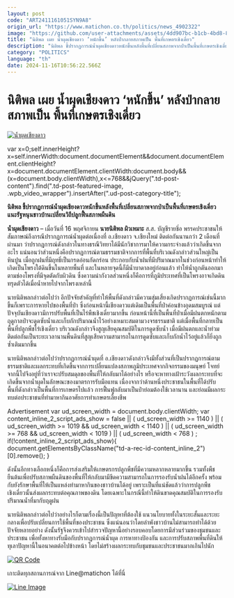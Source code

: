 ```yaml
---
layout: post
code: "ART2411161051SYN9A8"
origin_url: "https://www.matichon.co.th/politics/news_4902322"
image: "https://github.com/user-attachments/assets/4dd907bc-b1cb-4bd8-8b31-f70a654213db"
title: "นิติพล เผย น้ำผุดเชียงดาว ‘หนักขึ้น’ หลังป่ากลายสภาพเป็น พื้นที่เกษตรเชิงเดี่ยว"
description: "นิติพล ชี้ปรากฏการณ์น้ำผุดเชียงดาวหนักขึ้นหลังพื้นที่เปลี่ยนสภาพจากป่าเป็นพื้นที่เกษตรเชิงเดี่ยว แนะรัฐหนุนชาวบ้านเปลี่ยนวิถีปลูกฟื้นสภาพผืนดิน"
category: "POLITICS"
language: "th"
date: 2024-11-16T10:56:22.566Z
---
```


# นิติพล เผย น้ำผุดเชียงดาว ‘หนักขึ้น’ หลังป่ากลายสภาพเป็น พื้นที่เกษตรเชิงเดี่ยว

[![น้ำผุดเชียงดาว](https://www.matichon.co.th/wp-content/uploads/2024/11/น้ำผุดเชียงดาว0.jpg "น้ำผุดเชียงดาว")](https://www.matichon.co.th/wp-content/uploads/2024/11/น้ำผุดเชียงดาว0.jpg)

var x=0;self.innerHeight?x=self.innerWidth:document.documentElement&&document.documentElement.clientHeight?x=document.documentElement.clientWidth:document.body&&(x=document.body.clientWidth),x<=768&&jQuery(".td-post-content").find(".td-post-featured-image, .wpb\_video\_wrapper").insertAfter(".ud-post-category-title");

**นิติพล ชี้ปรากฏการณ์น้ำผุดเชียงดาวหนักขึ้นหลังพื้นที่เปลี่ยนสภาพจากป่าเป็นพื้นที่เกษตรเชิงเดี่ยว แนะรัฐหนุนชาวบ้านเปลี่ยนวิถีปลูกฟื้นสภาพผืนดิน**

**น้ำผุดเชียงดาว** – เมื่อวันที่ 16 พฤศจิกายน **นายนิติพล ผิวเหมาะ** ส.ส. บัญชีรายชิ่อ พรรคประชาชนให้สัมภาษณ์ถึงกรณีปรากฏการณ์น้ำผุดต่อเนื่องที่ อ.เชียงดาว จ.เชียงใหม่ ติดต่อกันนานกว่า 2 เดือนที่ผ่านมา ว่าปรากฎการณ์ดังกล่าวในทางธรณีวิทยาได้มีนักวิชาการมาให้ความกระจ่างแล้วว่าเกิดขึ้นจากอะไร แน่นอนว่าส่วนหนึ่งคือปรากฏการณ์ตามธรรมชาติจากการที่พื้นที่บริเวณดังกล่าวส่วนใหญ่เป็นหินปูน เมื่อถูกฝนที่มีฤทธิ์เป็นกรดอ่อนกัดกร่อน ประกอบกับน้ำฝนที่มีปริมาณมากในช่วงก่อนหน้าทำให้เกิดเป็นโพรงใต้ดินขึ้นในหลายพื้นที่ และในหลายจุดนี้ก็มีน้ำบาดาลอยู่ก่อนแล้ว ทำให้น้ำถูกดันออกมาตามช่องโพรงที่มีจุดตัดกับผิวดิน ซึ่งความน่ากังวลส่วนหนึ่งก็คือการที่ภูมิประเทศที่เป็นโพรงอาจเกิดดินทรุดตัวได้เมื่อน้ำหายไปจากโพรงเหล่านี้

นายนิติพลกล่าวต่อไปว่า อีกปัจจัยสำคัญที่ทำให้พื้นที่ดังกล่าวมีความสุ่มเสี่ยงเกิดปรากฏการณ์เช่นนี้มากขึ้นก็เพราะการหายไปของพื้นที่ป่า ซึ่งก่อนหน้านี้เชียงดาวแต่เดิมเป็นพื้นที่ป่าค่อนข้างอุดมสมบูรณ์ แต่ปัจจุบันเชียงดาวมีการปรับพื้นที่เป็นไร่พืชเชิงเดี่ยวมากขึ้น ก่อนหน้านี้ที่เป็นพื้นที่ป่าเมื่อมีฝนตกหนักตามฤดูกาลป่าจะดูดซับน้ำและเก็บกักปริมาณน้ำไว้อย่างเหมาะสมตามวงจรธรรมชาติ แต่เมื่อพื้นที่กลายเป็นพื้นที่ปลูกพืชไร่เชิงเดี่ยว บริเวณดังกล่าวจึงสูญเสียคุณสมบัติในการดูดซับน้ำ เมื่อมีฝนตกและน้ำท่วมติดต่อกันเป็นระยะเวลานานพื้นดินที่สูญเสียความสามารถในการดูดซับและเก็บกักน้ำไว้อยู่แล้วก็ยิ่งถูกซ้ำเติมมากขึ้น

นายนิติพลกล่าวต่อไปว่าปรากฏการณ์น้ำผุดที่ อ.เชียงดาวดังกล่าวจึงมีทั้งส่วนที่เป็นปรากฏการณ์ตามธรรมชาติและผลกระทบที่เกิดขึ้นจากการเปลี่ยนแปลงสภาพภูมิประเทศจากกิจกรรมของมนุษย์ โจทย์จากนี้ไปจึงอยู่ที่ว่าเราจะปรับสมดุลของพื้นที่ให้กลับมาได้อย่างไร หรือจะหาทางเฝ้าระวังผลกระทบที่จะเกิดขึ้นจากน้ำผุดในลักษณะของมาตรการรับมือแทน เนื่องจากว่าด้านหนึ่งประชาชนในพื้นที่ได้ปรับพื้นที่ดังกล่าวเป็นพื้นที่การเกษตรไปแล้ว การฟื้นฟูกลับมาเป็นป่าย่อมต้องใช้เวลานาน และย่อมมีผลกระทบต่อประชาชนที่ทำมาหากินอาศัยการทำเกษตรเลี้ยงชีพ

Advertisement var ud\_screen\_width = document.body.clientWidth; var content\_inline\_2\_script\_ads\_show = false || ( ud\_screen\_width >= 1140 ) || ( ud\_screen\_width >= 1019 && ud\_screen\_width < 1140 ) || ( ud\_screen\_width >= 768 && ud\_screen\_width < 1019 ) || ( ud\_screen\_width < 768 ) ; if(!content\_inline\_2\_script\_ads\_show){ document.getElementsByClassName("td-a-rec-id-content\_inline\_2")\[0\].remove(); }

ดังนั้นอีกทางเลือกหนึ่งก็คือการส่งเสริมให้เกษตรกรปลูกพืชที่มีความหลากหลายมากขึ้น รวมทั้งพืชยืนต้นเพื่อปรับสภาพผืนดินของพื้นที่ให้กลับมามีขีดความสามารถในการรองรับน้ำฝนได้อีกครั้ง พร้อมกับยังรักษาพื้นที่ให้เป็นแหล่งทำมาหากินของชาวบ้านได้อยู่ เพราะเป็นที่แน่ชัดแล้วว่าการปลูกพืชเชิงเดี่ยวนั้นส่งผลกระทบต่อคุณภาพของดิน โดยเฉพาะในกรณีนี้ทำให้ดินขาดคุณสมบัติในการรองรับปริมาณน้ำที่มากับฤดูฝน

นายนิติพลกล่าวต่อไปว่าอย่างไรก็ตามเรื่องนี้เป็นปัญหาที่ต้องใช้ แนวนโยบายทั้งในระยะสั้นและระยะกลางเพื่อปรับเปลี่ยนการใช้พื้นที่ของประชาชน ซึ่งแน่นอนว่าโดยลำพังชาวบ้านไม่สามารถทำได้ด้วยปัจจัยหลายอย่าง ดังนั้นรัฐจึงควรเข้าไปสำรวจปัญหานี้อย่างรอบคอบโดยการมีส่วนร่วมของชุมชนและประชาชน เพื่อทั้งหาทางรับมือกับปรากฏการณ์น้ำผุด การหาทางป้องกัน และการปรับสภาพพื้นที่ดินให้ทุเลาปัญหานี้ในอนาคตต่อไปข้างหน้า โดยไม่สร้างผลกระทบกับชุมชนและประชาชนมากเกินไปนัก

[![QR Code](https://www.matichon.co.th/wp-content/uploads/2023/07/wob1371z.jpg)](https://lin.ee/ht0nDxX)

เกาะติดทุกสถานการณ์จาก Line@matichon ได้ที่นี่

[![Line Image](https://www.matichon.co.th/wp-content/uploads/2023/07/th.png)](https://lin.ee/ht0nDxX)